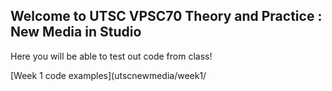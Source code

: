## Welcome to UTSC VPSC70 Theory and Practice : New Media in Studio 

Here you will be able to test out code from class!


[Week 1 code examples](utscnewmedia/week1/
